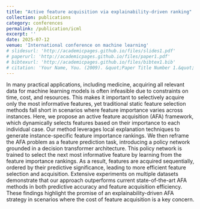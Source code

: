 ```yaml
---
title: "Active feature acquisition via explainability-driven ranking"
collection: publications
category: conferences
permalink: /publication/icml
excerpt: ''
date: 2025-07-12
venue: 'International conference on machine learning'
# slidesurl: 'http://academicpages.github.io/files/slides1.pdf'
# paperurl: 'http://academicpages.github.io/files/paper1.pdf'
# bibtexurl: 'http://academicpages.github.io/files/bibtex1.bib'
# citation: 'Your Name, You. (2009). &quot;Paper Title Number 1.&quot; <i>Journal 1</i>. 1(1).'
---
```

In many practical applications, including medicine, acquiring all relevant data for machine learning models is often infeasible due to constraints on time, cost, and resources. This makes it important to selectively acquire only the most informative features, yet traditional static feature selection methods fall short in scenarios where feature importance varies across instances. Here, we propose an active feature acquisition (AFA) framework, which dynamically selects features based on their importance to each individual case. Our method leverages local explanation techniques to generate instance-specific feature importance rankings. We then reframe the AFA problem as a feature prediction task, introducing a policy network grounded in a decision transformer architecture. This policy network is trained to select the next most informative feature by learning from the feature importance rankings. As a result, features are acquired sequentially, ordered by their predictive significance, leading to more efficient feature selection and acquisition. Extensive experiments on multiple datasets demonstrate that our approach outperforms current state-of-the-art AFA methods in both predictive accuracy and feature acquisition efficiency. These findings highlight the promise of an explainability-driven AFA strategy in scenarios where the cost of feature acquisition is a key concern.